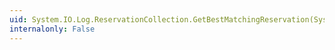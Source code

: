 ```yaml
---
uid: System.IO.Log.ReservationCollection.GetBestMatchingReservation(System.Int64)
internalonly: False
---
```

